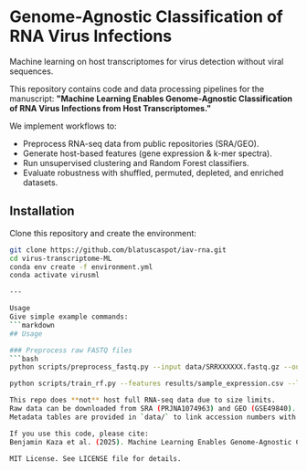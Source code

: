 # Genome-Agnostic Classification of RNA Virus Infections
Machine learning on host transcriptomes for virus detection without viral sequences.

This repository contains code and data processing pipelines for the manuscript:
**"Machine Learning Enables Genome-Agnostic Classification of RNA Virus Infections from Host Transcriptomes."**

We implement workflows to:
- Preprocess RNA-seq data from public repositories (SRA/GEO).
- Generate host-based features (gene expression & k-mer spectra).
- Run unsupervised clustering and Random Forest classifiers.
- Evaluate robustness with shuffled, permuted, depleted, and enriched datasets.

## Installation
Clone this repository and create the environment:

```bash
git clone https://github.com/blatuscaspot/iav-rna.git
cd virus-transcriptome-ML
conda env create -f environment.yml
conda activate virusml

---

Usage
Give simple example commands:
```markdown
## Usage

### Preprocess raw FASTQ files
```bash
python scripts/preprocess_fastq.py --input data/SRRXXXXXX.fastq.gz --output results/sample_expression.csv

python scripts/train_rf.py --features results/sample_expression.csv --labels data/metadata.csv

This repo does **not** host full RNA-seq data due to size limits.  
Raw data can be downloaded from SRA (PRJNA1074963) and GEO (GSE49840).  
Metadata tables are provided in `data/` to link accession numbers with conditions.

If you use this code, please cite:
Benjamin Kaza et al. (2025). Machine Learning Enables Genome-Agnostic Classification of RNA Virus Infections from Host Transcriptomes.

MIT License. See LICENSE file for details.
